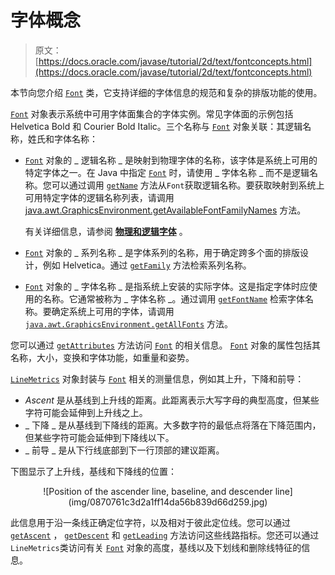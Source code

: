 # 字体概念

> 原文： [https://docs.oracle.com/javase/tutorial/2d/text/fontconcepts.html](https://docs.oracle.com/javase/tutorial/2d/text/fontconcepts.html)

本节向您介绍 [`Font`](https://docs.oracle.com/javase/8/docs/api/java/awt/Font.html) 类，它支持详细的字体信息的规范和复杂的排版功能的使用。

[`Font`](https://docs.oracle.com/javase/8/docs/api/java/awt/Font.html) 对象表示系统中可用字体面集合的字体实例。常见字体面的示例包括 Helvetica Bold 和 Courier Bold Italic。三个名称与 [`Font`](https://docs.oracle.com/javase/8/docs/api/java/awt/Font.html) 对象关联：其逻辑名称，姓氏和字体名称：

*   [`Font`](https://docs.oracle.com/javase/8/docs/api/java/awt/Font.html) 对象的 _ 逻辑名称 _ 是映射到物理字体的名称，该字体是系统上可用的特定字体之一。在 Java 中指定 [`Font`](https://docs.oracle.com/javase/8/docs/api/java/awt/Font.html) 时，请使用 _ 字体名称 _ 而不是逻辑名称。您可以通过调用 [`getName`](https://docs.oracle.com/javase/8/docs/api/java/awt/Font.html#getName--) 方法从`Font`获取逻辑名称。要获取映射到系统上可用特定字体的逻辑名称列表，请调用 [java.awt.GraphicsEnvironment.getAvailableFontFamilyNames](https://docs.oracle.com/javase/8/docs/api/java/awt/GraphicsEnvironment.html#getAvailableFontFamilyNames--) 方法。

    有关详细信息，请参阅 [**物理和逻辑字体**](fonts.html) 。

*   [`Font`](https://docs.oracle.com/javase/8/docs/api/java/awt/Font.html) 对象的 _ 系列名称 _ 是字体系列的名称，用于确定跨多个面的排版设计，例如 Helvetica。通过 [`getFamily`](https://docs.oracle.com/javase/8/docs/api/java/awt/Font.html#getFamily--) 方法检索系列名称。

*   [`Font`](https://docs.oracle.com/javase/8/docs/api/java/awt/Font.html) 对象的 _ 字体名称 _ 是指系统上安装的实际字体。这是指定字体时应使用的名称。它通常被称为 _ 字体名称 _。通过调用 [`getFontName`](https://docs.oracle.com/javase/8/docs/api/java/awt/Font.html#getFontName--) 检索字体名称。要确定系统上可用的字体，请调用 [`java.awt.GraphicsEnvironment.getAllFonts`](https://docs.oracle.com/javase/8/docs/api/java/awt/GraphicsEnvironment.html#getAllFonts--) 方法。

您可以通过 [`getAttributes`](https://docs.oracle.com/javase/8/docs/api/java/awt/Font.html#getAttributes--) 方法访问 [`Font`](https://docs.oracle.com/javase/8/docs/api/java/awt/Font.html) 的相关信息。 [`Font`](https://docs.oracle.com/javase/8/docs/api/java/awt/Font.html) 对象的属性包括其名称，大小，变换和字体功能，如重量和姿势。

[`LineMetrics`](https://docs.oracle.com/javase/8/docs/api/java/awt/font/LineMetrics.html) 对象封装与 [`Font`](https://docs.oracle.com/javase/8/docs/api/java/awt/Font.html) 相关的测量信息，例如其上升，下降和前导：

*   _Ascent_ 是从基线到上升线的距离。此距离表示大写字母的典型高度，但某些字符可能会延伸到上升线之上。
*   _ 下降 _ 是从基线到下降线的距离。大多数字符的最低点将落在下降范围内，但某些字符可能会延伸到下降线以下。
*   _ 前导 _ 是从下行线底部到下一行顶部的建议距离。

下图显示了上升线，基线和下降线的位置：

<center>![Position of the ascender line, baseline, and descender line](img/0870761c3d2a1ff14da56b839d66d259.jpg)</center>

此信息用于沿一条线正确定位字符，以及相对于彼此定位线。您可以通过 [`getAscent`](https://docs.oracle.com/javase/8/docs/api/java/awt/font/LineMetrics.html#getAscent--) ， [`getDescent`](https://docs.oracle.com/javase/8/docs/api/java/awt/font/LineMetrics.html#getDescent--) 和 [`getLeading`](https://docs.oracle.com/javase/8/docs/api/java/awt/font/LineMetrics.html#getLeading--) 方法访问这些线路指标。您还可以通过`LineMetrics`类访问有关 [`Font`](https://docs.oracle.com/javase/8/docs/api/java/awt/Font.html) 对象的高度，基线以及下划线和删除线特征的信息。